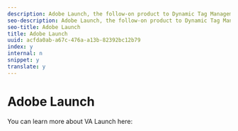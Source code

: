 ```yaml
---
description: Adobe Launch, the follow-on product to Dynamic Tag Management, features a Video Analytics Launch Extension that facilitates implementing video tracking in your players.
seo-description: Adobe Launch, the follow-on product to Dynamic Tag Management, features a Video Analytics Launch Extension that facilitates implementing video tracking in your players.
seo-title: Adobe Launch
title: Adobe Launch
uuid: acfda0ab-a67c-476a-a13b-82392bc12b79
index: y
internal: n
snippet: y
translate: y
---
```


# Adobe Launch

You can learn more about VA Launch here: [](https://docs.adobelaunch.com/extension-reference/adobe-analytics-for-video-extension)
